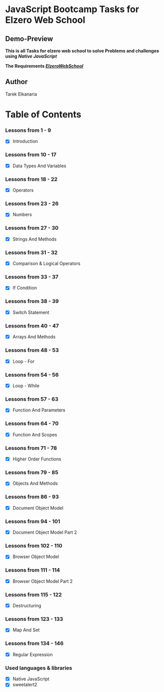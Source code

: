 # JavaScript Bootcamp Tasks for Elzero Web School

## Demo-Preview

**This is all Tasks for elzero web school to solve Problems and challenges using _Native JavaScript_**

**The Requirements _[ElzeroWebSchool](https://elzero.org/category/assignments/javascript-bootcamp-assignments/)_**

## Author

Tarek Elkanaria

# Table of Contents

### Lessons from 1 - 9

- [x] Introduction

### Lessons from 10 - 17

- [x] Data Types And Variables

### Lessons from 18 - 22

- [x] Operators

### Lessons from 23 - 26

- [x] Numbers

### Lessons from 27 - 30

- [x] Strings And Methods

### Lessons from 31 - 32

- [x] Comparison & Logical Operators

### Lessons from 33 - 37

- [x] If Condition

### Lessons from 38 - 39

- [x] Switch Statement

### Lessons from 40 - 47

- [x] Arrays And Methods

### Lessons from 48 - 53

- [x] Loop - For

### Lessons from 54 - 56

- [x] Loop - While

### Lessons from 57 - 63

- [x] Function And Parameters

### Lessons from 64 - 70

- [x] Function And Scopes

### Lessons from 71 - 78

- [x] Higher Order Functions

### Lessons from 79 - 85

- [x] Objects And Methods

### Lessons from 86 - 93

- [x] Document Object Model

### Lessons from 94 - 101

- [x] Document Object Model Part 2

### Lessons from 102 - 110

- [x] Browser Object Model

### Lessons from 111 - 114

- [x] Browser Object Model Part 2

### Lessons from 115 - 122

- [x] Destructuring

### Lessons from 123 - 133

- [x] Map And Set

### Lessons from 134 - 146

- [x] Regular Expression

### Used languages & libraries

- [x] Native JavaScript
- [x] sweetalert2
